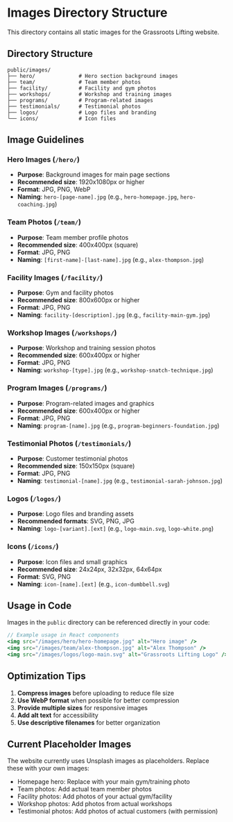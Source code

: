 # Images Directory Structure

This directory contains all static images for the Grassroots Lifting website.

## Directory Structure

```
public/images/
├── hero/              # Hero section background images
├── team/              # Team member photos
├── facility/          # Facility and gym photos
├── workshops/         # Workshop and training images
├── programs/          # Program-related images
├── testimonials/      # Testimonial photos
├── logos/             # Logo files and branding
└── icons/             # Icon files
```

## Image Guidelines

### Hero Images (`/hero/`)
- **Purpose**: Background images for main page sections
- **Recommended size**: 1920x1080px or higher
- **Format**: JPG, PNG, WebP
- **Naming**: `hero-[page-name].jpg` (e.g., `hero-homepage.jpg`, `hero-coaching.jpg`)

### Team Photos (`/team/`)
- **Purpose**: Team member profile photos
- **Recommended size**: 400x400px (square)
- **Format**: JPG, PNG
- **Naming**: `[first-name]-[last-name].jpg` (e.g., `alex-thompson.jpg`)

### Facility Images (`/facility/`)
- **Purpose**: Gym and facility photos
- **Recommended size**: 800x600px or higher
- **Format**: JPG, PNG
- **Naming**: `facility-[description].jpg` (e.g., `facility-main-gym.jpg`)

### Workshop Images (`/workshops/`)
- **Purpose**: Workshop and training session photos
- **Recommended size**: 600x400px or higher
- **Format**: JPG, PNG
- **Naming**: `workshop-[type].jpg` (e.g., `workshop-snatch-technique.jpg`)

### Program Images (`/programs/`)
- **Purpose**: Program-related images and graphics
- **Recommended size**: 600x400px or higher
- **Format**: JPG, PNG
- **Naming**: `program-[name].jpg` (e.g., `program-beginners-foundation.jpg`)

### Testimonial Photos (`/testimonials/`)
- **Purpose**: Customer testimonial photos
- **Recommended size**: 150x150px (square)
- **Format**: JPG, PNG
- **Naming**: `testimonial-[name].jpg` (e.g., `testimonial-sarah-johnson.jpg`)

### Logos (`/logos/`)
- **Purpose**: Logo files and branding assets
- **Recommended formats**: SVG, PNG, JPG
- **Naming**: `logo-[variant].[ext]` (e.g., `logo-main.svg`, `logo-white.png`)

### Icons (`/icons/`)
- **Purpose**: Icon files and small graphics
- **Recommended size**: 24x24px, 32x32px, 64x64px
- **Format**: SVG, PNG
- **Naming**: `icon-[name].[ext]` (e.g., `icon-dumbbell.svg`)

## Usage in Code

Images in the `public` directory can be referenced directly in your code:

```jsx
// Example usage in React components
<img src="/images/hero/hero-homepage.jpg" alt="Hero image" />
<img src="/images/team/alex-thompson.jpg" alt="Alex Thompson" />
<img src="/images/logos/logo-main.svg" alt="Grassroots Lifting Logo" />
```

## Optimization Tips

1. **Compress images** before uploading to reduce file size
2. **Use WebP format** when possible for better compression
3. **Provide multiple sizes** for responsive images
4. **Add alt text** for accessibility
5. **Use descriptive filenames** for better organization

## Current Placeholder Images

The website currently uses Unsplash images as placeholders. Replace these with your own images:

- Homepage hero: Replace with your main gym/training photo
- Team photos: Add actual team member photos
- Facility photos: Add photos of your actual gym/facility
- Workshop photos: Add photos from actual workshops
- Testimonial photos: Add photos of actual customers (with permission)
